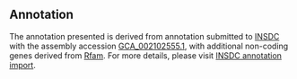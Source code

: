 

Annotation
----------

The annotation presented is derived from annotation submitted to
[INSDC](http://www.insdc.org) with the assembly accession
[GCA\_002102555.1](http://www.ebi.ac.uk/ena/data/view/GCA_002102555.1),
with additional non-coding genes derived from
[Rfam](http://rfam.xfam.org/). For more details, please visit [INSDC
annotation
import](http://ensemblgenomes.org/info/data/insdc_annotation).
